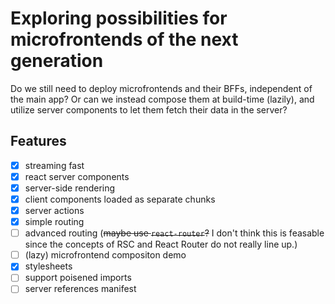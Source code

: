 # Exploring possibilities for microfrontends of the next generation

Do we still need to deploy microfrontends and their BFFs, independent of the
main app? Or can we instead compose them at build-time (lazily), and utilize
server components to let them fetch their data in the server?

## Features

- [x] streaming fast
- [x] react server components
- [x] server-side rendering
- [x] client components loaded as separate chunks
- [x] server actions
- [x] simple routing
- [ ] advanced routing (~~maybe use `react-router`?~~ I don't think this is
      feasable since the concepts of RSC and React Router do not really line
      up.)
- [ ] (lazy) microfrontend compositon demo
- [x] stylesheets
- [ ] support poisened imports
- [ ] server references manifest
